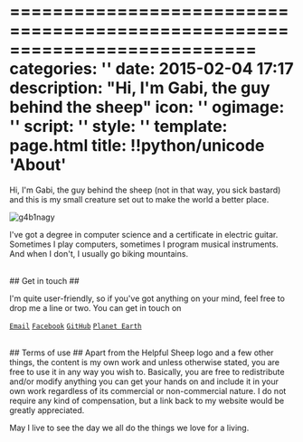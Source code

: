 ===========================================================================
categories: ''
date: 2015-02-04 17:17
description: "Hi, I'm Gabi, the guy behind the sheep"
icon: ''
ogimage: ''
script: ''
style: ''
template: page.html
title: !!python/unicode 'About'
===========================================================================

Hi, I'm Gabi, the guy behind the sheep (not in that way, you sick bastard) and this is my small creature set out to make the world a better place.

<img class="img-full" src="/assets/gabi.jpg" alt="g4b1nagy">

I've got a degree in computer science and a certificate in electric guitar. Sometimes I play computers, sometimes I program musical instruments. And when I don't, I usually go biking mountains.



<br>
## Get in touch ##

I'm quite user-friendly, so if you've got anything on your mind, feel free to drop me a line or two. You can get in touch on

[`Email`](mailto:gabi@helpfulsheep.com) [`Facebook`](https://www.facebook.com/g4b1nagy) [`GitHub`](https://github.com/g4b1nagy/) [`Planet Earth`](https://goo.gl/maps/wlXAT)



<br>
## Terms of use ##
Apart from the Helpful Sheep logo and a few other things, the content is my own work and unless otherwise stated, you are free to use it in any way you wish to. Basically, you are free to redistribute and/or modify anything you can get your hands on and include it in your own work regardless of its commercial or non-commercial nature. I do not require any kind of compensation, but a link back to my website would be greatly appreciated.

May I live to see the day we all do the things we love for a living.
